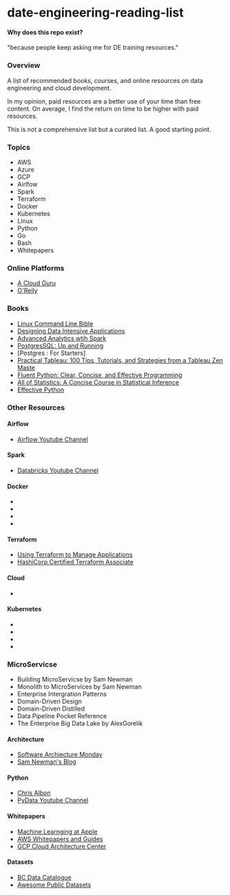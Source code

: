 # date-engineering-reading-list

#### Why does this repo exist?

"because people keep asking me for DE training resources."

### Overview

A list of recommended books, courses, and online resources on data engineering and cloud development.

In my opinion, paid resources are a better use of your time than free content. On average, I find the return on time to be higher with paid resources.

This is not a comprehensive list but a curated list. A good starting point.
### Topics


- AWS
- Azure
- GCP
- Airlfow
- Spark
- Terraform
- Docker
- Kubernetes
- Linux
- Python
- Go
- Bash
- Whitepapers

### Online Platforms

- [A Cloud Guru](https://acloudguru.com)
- [O'Reily](https://www.oreilly.com)

### Books

- [Linux Command Line Bible](https://www.amazon.ca/Linux-Command-Shell-Scripting-Bible/dp/111898384X/ref=sr_1_1?crid=217TQR8RN83ZU&dchild=1&keywords=linux+command+line+and+shell+scripting+bible&qid=1633310364&sprefix=Linux+command+line%2Caps%2C209&sr=8-1)
- [Designing Data Intensive Applications](https://www.amazon.ca/Designing-Data-Intensive-Applications-Reliable-Maintainable/dp/1449373321/ref=sr_1_1?dchild=1&keywords=designing+data+intensive+applications&qid=1633310515&sr=8-1)
- [Advanced Analytics wtih Spark](https://www.amazon.ca/Advanced-Analytics-Spark-Patterns-Learning/dp/1491912766/ref=sr_1_1?dchild=1&keywords=Advanced+Analytics+with+Spark&qid=1633310529&sr=8-1)
- [PostgresSQL: Up and Running](https://www.amazon.ca/PostgreSQL-Running-Practical-Advanced-Database/dp/1491963417/ref=sr_1_1?dchild=1&keywords=postgresql&qid=1633310549&sr=8-1)
- [Postgres : For Starters]
- [Practical Tableau: 100 Tips, Tutorials, and Strategies from a Tableau Zen Maste](https://www.amazon.ca/gp/product/1491977310/ref=ppx_yo_dt_b_asin_title_o09_s00?ie=UTF8&psc=1)
- [Fluent Python: Clear, Concise, and Effective Programming](https://www.amazon.ca/gp/product/1491946008/ref=ppx_yo_dt_b_asin_title_o03_s00?ie=UTF8&psc=1)
- [All of Statistics: A Concise Course in Statistical Inference](https://www.amazon.ca/gp/product/0387402721/ref=ppx_yo_dt_b_asin_title_o05_s00?ie=UTF8&psc=1)
- [Effective Python](https://www.amazon.ca/Effective-Python-Specific-Write-Better/dp/0134034287/ref=sr_1_2?dchild=1&keywords=effective+python&qid=1633310890&sr=8-2)
### Other Resources


#### Airflow

- [Airflow Youtube Channel](https://www.youtube.com/channel/UCSXwxpWZQ7XZ1WL3wqevChA)
#### Spark

- [Databricks Youtube Channel](https://www.youtube.com/c/Databricks)


#### Docker

-
- 
-
-

#### Terraform

- [Using Terraform to Manage Applications](https://acloudguru.com/course/using-terraform-to-manage-applications-and-infrastructure)
- [HashiCorp Certified Terraform Associate](https://acloudguru.com/course/hashicorp-certified-terraform-associate)




#### Cloud

- 

#### Kubernetes

-
-
-
-


### MicroServicse

- Building MicroServicse by Sam Newman
- Monolith to MicroServices by Sam Newman
- Enterprise Intergration Patterns
- Domain-Driven Design
- Domain-Driven Distilled
- Data Pipeline Pocket Reference
- The Enterprise Big Data Lake by AlexGorelik

#### Architecture

- [Software Archiecture Monday](https://www.youtube.com/watch?v=s0SurVWWYq8&list=PLdsOZAx8I5umhnn5LLTNJbFgwA3xbycar)
- [Sam Newman's Blog](https://samnewman.io/index.html)



#### Python

- [Chris Albon](https://chrisalbon.com)
- [PyData Youtube Channel](https://www.youtube.com/user/PyDataTV/videos)


#### Whitepapers

- [Machine Learnging at Apple](https://machinelearning.apple.com/research/)
- [AWS Whitepapers and Guides](https://aws.amazon.com/whitepapers)
- [GCP Cloud Architecture Center](https://cloud.google.com/architecture)

#### Datasets

- [BC Data Catalogue](https://catalogue.data.gov.bc.ca/dataset?q=property&download_audience=Public&sort=score+desc%2C+record_publish_date+desc)
- [Awesome Public Datasets](https://github.com/awesomedata/awesome-public-datasets#healthcare)